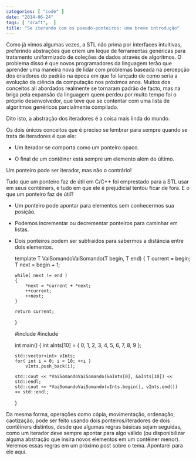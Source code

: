```yaml
---
categories: [ "code" ]
date: "2014-06-24"
tags: [ "draft",  ]
title: "Se iterando com os pseudo-ponteiros: uma breve introdução"
---
```

Como já vimos algumas vezes, a STL não prima por interfaces intuitivas,
preferindo abstrações que criem um leque de ferramentas genéricas para
tratamento uniformizado de coleções de dados através de algoritmos. O
problema disso é que novos programadores da linguagem terão que
aprender uma maneira nova de lidar com problemas baseada na percepção
dos criadores do padrão na época em que foi lançado de como seria
a evolução da ciência da computação nos próximos anos. Muitos
dos conceitos ali abordados realmente se tornaram padrão de facto,
mas na briga pela expansão da linguagem quem perdeu por muito tempo
foi o próprio desenvolvedor, que teve que se contentar com uma lista
de algoritmos genéricos parcialmente compilado.

Dito isto, a abstração dos iteradores é a coisa mais linda do mundo.

Os dois únicos conceitos que é preciso se lembrar para sempre quando
se trata de iteradores é que ele:

  * Um iterador se comporta como um ponteiro opaco.

  * O final de um contêiner está sempre um elemento além do último.

Um ponteiro pode ser iterador, mas não o contrário!

Tudo que um ponteiro faz de útil em C/C++ foi emprestado para a STL
usar em seus contêiners, e tudo em que ele é prejudicial tentou ficar
de fora. E o que um ponteiro faz de útil?

  * Um ponteiro pode apontar para elementos sem conhecermos sua
  posição.

  * Podemos incrementar ou decrementar ponteiros para caminhar em listas.

  * Dois ponteiros podem ser subtraídos para sabermos a distância
  entre dois elementos.

    
    template<typename T>
    T VaiSomandoVaiSomando(T begin, T end)
    {
        T current = begin;
        T next = begin + 1;
    
        while( next != end )
        {
            *next = *current + *next;
            ++current;
            ++next;
        }
    
        return current;
    }
    
    #include <vector>
    #include <iostream>
    
    int main()
    {
        int aInts[10] = { 0, 1, 2, 3, 4, 5, 6, 7, 8, 9 };
    
        std::vector<int> vInts;
        for( int i = 0; i < 10; ++i )
            vInts.push_back(i);
    
        std::cout << *VaiSomandoVaiSomando(&aInts[0], &aInts[10]) <<
        std::endl;
        std::cout << *VaiSomandoVaiSomando(vInts.begin(), vInts.end())
        << std::endl;
    }
    

Da mesma forma, operações como cópia, movimentação, ordenação,
caotização, pode ser feito usando dois ponteiros/iteradores de
dois contêiners distintos, desde que algumas regras básicas sejam
seguidas, como um iterador deve sempre apontar para algo válido (ou
disponibilizar alguma abstração que insira novos elementos em um
contêiner menor). Veremos essas regras em um próximo post sobre o
tema. Apontarei para ele aqui.

